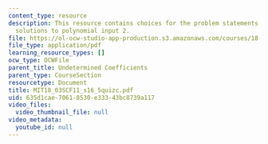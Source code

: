 ```yaml
---
content_type: resource
description: This resource contains choices for the problem statements related to
  solutions to polynomial input 2.
file: https://ol-ocw-studio-app-production.s3.amazonaws.com/courses/18-03sc-differential-equations-fall-2011/635d1cae70618530e33343bc8739a117_MIT18_03SCF11_s16_5quizc.pdf
file_type: application/pdf
learning_resource_types: []
ocw_type: OCWFile
parent_title: Undetermined Coefficients
parent_type: CourseSection
resourcetype: Document
title: MIT18_03SCF11_s16_5quizc.pdf
uid: 635d1cae-7061-8530-e333-43bc8739a117
video_files:
  video_thumbnail_file: null
video_metadata:
  youtube_id: null
---
```

